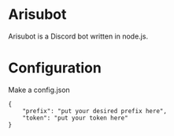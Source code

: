 # Arisubot
Arisubot is a Discord bot written in node.js.

# Configuration
Make a config.json
```
{
    "prefix": "put your desired prefix here",
	"token": "put your token here"
}
```